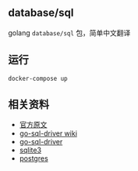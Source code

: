 ## database/sql

golang `database/sql` 包，简单中文翻译

## 运行

```
docker-compose up
```

## 相关资料

- [官方原文](http://go-database-sql.org/)
- [go-sql-driver wiki](https://github.com/go-sql-driver/mysql/wiki/Examples)
- [go-sql-driver](https://github.com/go-sql-driver)
- [sqlite3](https://github.com/mattn/go-sqlite3)
- [postgres](https://github.com/lib/pq)
